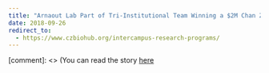 ```yaml
---
title: "Arnaout Lab Part of Tri-Institutional Team Winning a $2M Chan Zuckerberg Biohub Award"
date: 2018-09-26
redirect_to:
  - https://www.czbiohub.org/intercampus-research-programs/
---
```


[comment]: <> (You can read the story [here](https://www.czbiohub.org/intercampus-research-programs/)
